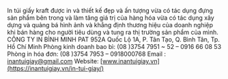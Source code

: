 In túi giấy kraft được in và thiết kế đẹp và ấn tượng vừa có tác dụng đựng sản phẩm bên trong và làm tăng giá trị của hàng hóa vừa có tác dụng xây dựng và quảng bá hình ảnh và khẳng định thương hiệu của doanh nghiệp khi bán hàng cho người tiêu dùng và tung ra thị trường sản phẩm của mình.
CÔNG TY IN BÌNH MINH PAT
952A Quốc Lộ 1A, P. Tân Tạo, Q. Bình Tân, Tp. Hồ Chí Minh
Phòng kinh doanh bao bì: (08 )3754 7951 ~ 52 – 0916 66 08 53
Phòng in hóa đơn: (08 )3754 7953 – 0918000768
Email : inantuigiay@gmail.com
Website: [www.inantuigiay.vn](https://inantuigiay.vn/in-tui-giay/)
